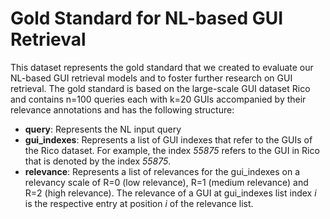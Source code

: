# Gold Standard for NL-based GUI Retrieval

This dataset represents the gold standard that we created to evaluate our NL-based GUI retrieval models and to foster further research on GUI retrieval. The gold standard is based on the large-scale GUI dataset Rico and contains n=100 queries each with k=20 GUIs accompanied by their relevance annotations and has the following structure:

- **query**: Represents the NL input query
- **gui_indexes**: Represents a list of GUI indexes that refer to the  GUIs of the Rico dataset. For example,  the index *55875* refers to the GUI in Rico that is denoted by the index *55875*.
- **relevance**: Represents a list of relevances for the gui_indexes on a relevancy scale of R=0 (low relevance), R=1 (medium relevance) and R=2 (high relevance). The relevance of a GUI at gui_indexes list index *i* is the respective entry at position *i* of the relevance list.